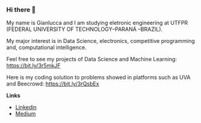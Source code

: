 ### Hi there 👋

My name is Gianlucca and I am studying eletronic engineering at UTFPR (FEDERAL UNIVERSITY OF TECHNOLOGY–PARANÁ –BRAZIL).

My major interest is in Data Science, electronics, competitive programming and, computational intelligence.

Feel free to see my projects of Data Science and Machine Learning: https://bit.ly/3r5mkJF

Here is my coding solution to problems showed in platforms such as UVA and Beecrowd: https://bit.ly/3rQsbEx 

**Links**

- [Linkedin](https://www.linkedin.com/in/gianlucca-fiori-oliveira-5080bb204/)
- [Medium](https://gianlucca-oliveira123.medium.com/)


<!--
**Gianlucca123/Gianlucca123** is a ✨ _special_ ✨ repository because its `README.md` (this file) appears on your GitHub profile.

